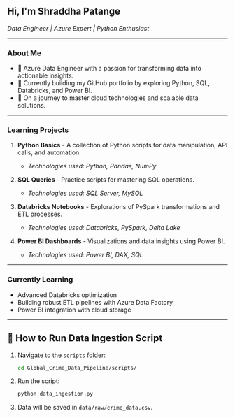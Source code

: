 ##  Hi, I'm Shraddha Patange  
*Data Engineer | Azure Expert | Python Enthusiast*

---

###  **About Me**  
- 🔹 Azure Data Engineer with a passion for transforming data into actionable insights.
- 🔹 Currently building my GitHub portfolio by exploring Python, SQL, Databricks, and Power BI.
- 🔹 On a journey to master cloud technologies and scalable data solutions.

---

###  **Learning Projects**  
1. **Python Basics** - A collection of Python scripts for data manipulation, API calls, and automation.  
   - *Technologies used: Python, Pandas, NumPy*  

2. **SQL Queries** - Practice scripts for mastering SQL operations.  
   - *Technologies used: SQL Server, MySQL*  

3. **Databricks Notebooks** - Explorations of PySpark transformations and ETL processes.  
   - *Technologies used: Databricks, PySpark, Delta Lake*  

4. **Power BI Dashboards** - Visualizations and data insights using Power BI.  
   - *Technologies used: Power BI, DAX, SQL*  

---

###  **Currently Learning**  
- Advanced Databricks optimization  
- Building robust ETL pipelines with Azure Data Factory  
- Power BI integration with cloud storage  

---
## 🚀 **How to Run Data Ingestion Script**
1. Navigate to the `scripts` folder:
    ```bash
    cd Global_Crime_Data_Pipeline/scripts/
    ```

2. Run the script:
    ```bash
    python data_ingestion.py
    ```

3. Data will be saved in `data/raw/crime_data.csv`.


